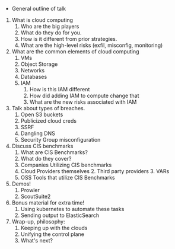 * General outline of talk

1. What is cloud computing
	1. Who are the  big players
	2. What do they do for you.
	3. How is it different from prior strategies.
	4. What are the high-level risks (exfil, misconfig, monitoring)
2. What are the common elements of cloud computing
	1. VMs
	2. Object Storage
	3. Networks
	4. Databases
	5. IAM
		1. How is this IAM different
		2. How did adding IAM to compute change that
		3. What are the new risks associated with IAM
3. Talk about types of breaches.
	1. Open S3 buckets
	2. Publicized cloud creds
	3. SSRF
	4. Dangling DNS
	5. Security Group misconfiguration
4. Discuss CIS benchmarks
	1. What are CIS Benchmarks?
	2. What do they cover?
	3. Companies Utilizing CIS benchmarks
	  1. Cloud Providers themselves
		2. Third party providers
		3. VARs
	4. OSS Tools that utilize CIS Benchmarks
5. Demos!
	1. Prowler
	2. ScoutSuite2
6. Bonus material for extra time!
	1. Using kubernetes to automate these tasks
	2. Sending output to ElasticSearch
7. Wrap-up, philosophy:
	1. Keeping up with the clouds
	2. Unifying the control plane
	3. What's next?
